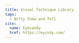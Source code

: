 ```yaml
---
title: Visual Technique Library
tags:
  - Nifty Show and Tell
cite:
  name: Eyecandy
  href: https://eycndy.com/
---
```

